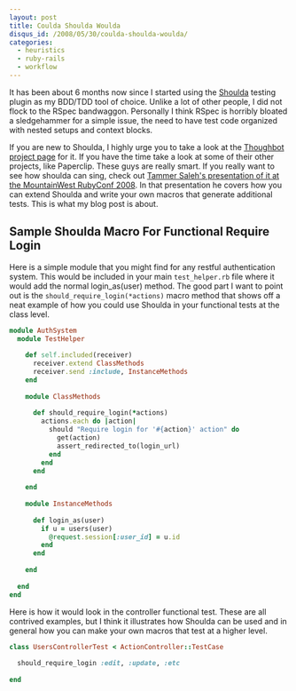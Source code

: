 ```yaml
--- 
layout: post
title: Coulda Shoulda Woulda
disqus_id: /2008/05/30/coulda-shoulda-woulda/
categories: 
  - heuristics
  - ruby-rails
  - workflow
---
```


<p>
  It has been about 6 months now since I started using the <a href="http://www.thoughtbot.com/projects/shoulda">Shoulda</a> testing plugin as my BDD/TDD tool of choice. Unlike a lot of other people, I did not flock to the RSpec bandwaggon. Personally I think RSpec is horribly bloated a sledgehammer for a simple issue, the need to have test code organized with nested setups and context blocks.
</p>

<p>
  If you are new to Shoulda, I highly urge you to take a look at the <a href="http://www.thoughtbot.com/projects/shoulda">Thoughbot project page</a> for it. If you have the time take a look at some of their other projects, like Paperclip. These guys are really smart. If you really want to see how shoulda can sing, check out <a href="http://mwrc2008.confreaks.com/12saleh.html">Tammer Saleh's presentation of it at the MountainWest RubyConf 2008</a>. In that presentation he covers how you can extend Shoulda and write your own macros that generate additional tests. This is what my blog post is about.
</p>


<h2>Sample Shoulda Macro For Functional Require Login</h2>

<p>
  Here is a simple module that you might find for any restful authentication system. This would be included in your main <code>test_helper.rb</code> file where it would add the normal login_as(user) method. The good part I want to point out is the <code>should_require_login(*actions)</code> macro method that shows off a neat example of how you could use Shoulda in your functional tests at the class level.
</p>

~~~ruby
module AuthSystem
  module TestHelper
    
    def self.included(receiver)
      receiver.extend ClassMethods
      receiver.send :include, InstanceMethods
    end
    
    module ClassMethods
      
      def should_require_login(*actions)
        actions.each do |action|
          should "Require login for '#{action}' action" do
            get(action)
            assert_redirected_to(login_url)
          end
        end
      end
      
    end
    
    module InstanceMethods
      
      def login_as(user)
        if u = users(user)
          @request.session[:user_id] = u.id
        end
      end
      
    end
    
  end
end
~~~

<p>
  Here is how it would look in the controller functional test. These are all contrived examples, but I think it illustrates how Shoulda can be used and in general how you can make your own macros that test at a higher level.
</p>

~~~ruby
class UsersControllerTest < ActionController::TestCase
  
  should_require_login :edit, :update, :etc
  
end
~~~




